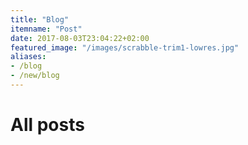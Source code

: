 ```yaml
---
title: "Blog"
itemname: "Post"
date: 2017-08-03T23:04:22+02:00
featured_image: "/images/scrabble-trim1-lowres.jpg"
aliases:
- /blog
- /new/blog
---
```


# All posts
